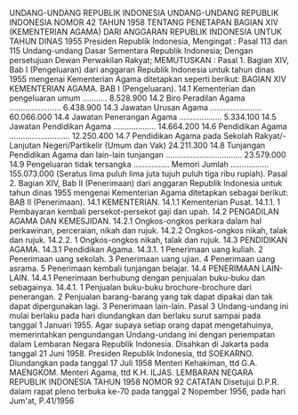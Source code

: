  UNDANG-UNDANG REPUBLIK INDONESIA UNDANG-UNDANG REPUBLIK INDONESIA NOMOR 42 TAHUN 1958 TENTANG PENETAPAN BAGIAN XIV (KEMENTERIAN AGAMA) DARI ANGGARAN REPUBLIK INDONESIA UNTUK TAHUN DINAS 1955 Presiden Republik Indonesia,
Mengingat :
 Pasal 113 dan 115 Undang-undang Dasar Sementara Republik Indonesia; Dengan persetujuan Dewan Perwakilan Rakyat;
MEMUTUSKAN :
 Pasal 1. Bagian XIV, Bab I (Pengeluaran) dari anggaran Republik Indonesia untuk tahun dinas 1955 mengenai Kementerian Agama ditetapkan seperti berikut: BAGIAN XIV KEMENTERIAN AGAMA. BAB I (Pengeluaran).
14.1 Kementerian dan pengeluaran umum ........... 8.528.900 14.2 Biro Peradilan Agama ....................... 6.438.900 14.3 Jawatan Urusan Agama ....................... 60.066.000 14.4 Jawatan Penerangan Agama ................... 5.334.100 14.5 Jawatan Pendidikan Agama ................... 14.664.200 14.6 Pendidikan Agama ........................... 12.250.400 14.7 Pendidikan Agama pada Sekolah Rakyat/- Lanjutan Negeri/Partikelir (Umum dan Vak) 24.211.300 14.8 Tunjangan Pendidikan Agama dan lain-lain tunjangan .................................. 23.579.000 14.9 Pengeluaran tidak tersangka ................ Memori Jumlah ................. 155.073.000 (Seratus lima puluh lima juta tujuh puluh tiga ribu rupiah). Pasal 2. Bagian XIV, Bab II (Penerimaan) dari anggaran Republik Indonesia untuk tahun dinas 1955 mengenai Kementerian Agama ditetapkan sebagai berikut: BAB II (Penerimaan).
14.1 KEMENTERIAN.
14.1.1 Kementerian Pusat.
14.1.1. 1 Pembayaran kembali persekot-persekot gaji dan upah.
14.2 PENGADILAN AGAMA DAN KEMESJIDAN.
14.2.1 Ongkos-ongkos perkara dalam hal perkawinan, perceraian, nikah dan rujuk.
14.2.2 Ongkos-ongkos nikah, talak dan rujuk.
14.2.2. 1 Ongkos-ongkos nikah, talak dan rujuk.
14.3 PENDIDIKAN AGAMA.
14.3.1 Pendidikan Agama.
14.3.1. 1 Penerimaan uang kuliah. 2 Penerimaan uang sekolah. 3 Penerimaan uang ujian. 4 Penerimaan uang asrama. 5 Penerimaan kembali tunjangan belajar.
14.4 PENERIMAAN LAIN-LAIN.
14.4.1 Penerimaan berhubung dengan penjualan buku-buku dan sebagainya.
14.4.1. 1 Penjualan buku-buku brochure-brochure dari penerangan. 2 Penjualan barang-barang yang tak dapat dipakai dan tak dapat dipergunakan lagi. 3 Penerimaan lain-lain.
Pasal 3
Undang-undang ini mulai berlaku pada hari diundangkan dan berlaku surut sampai pada tanggal 1 Januari 1955. Agar supaya setiap orang dapat mengetahuinya, memerintahkan pengundangan Undang-undang ini dengan penempatan dalam Lembaran Negara Republik Indonesia. Disahkan di Jakarta pada tanggal 21 Juni 1958. Presiden Republik Indonesia, ttd SOEKARNO. Diundangkan pada tanggal 17 Juli 1958 Menteri Kehakiman, ttd G.A. MAENGKOM. Menteri Agama, ttd K.H. ILJAS. LEMBARAN NEGARA REPUBLIK INDONESIA TAHUN 1958 NOMOR 92 CATATAN Disetujui D.P.R. dalam rapat pleno terbuka ke-70 pada tanggal 2 Nopember 1956, pada hari Jum'at, P.41/1956